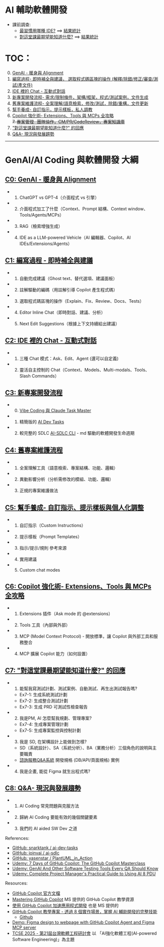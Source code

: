# AI 輔助軟體開發

* 課前調查:
  - [最習慣用哪種 IDE?](https://app.sli.do/event/gSBDUPTcSFmjjwpNsWEJfN)  ==> [結果統計](https://wall.sli.do/event/gSBDUPTcSFmjjwpNsWEJfN?section=427eca0c-807a-4920-9a8b-049390d71538)
  - [對這堂課最期望能知道什麼?](https://app.sli.do/event/2vi8reg8mayKLt5G93pKGK)  ==> [結果統計](https://wall.sli.do/event/2vi8reg8mayKLt5G93pKGK?section=51d6e4b6-54cb-47b9-8cb0-458c992eef6c)


# TOC： 	

0. [GenAI - 暖身與 Alignment](C0.md)
1. [編寫過程- 即時補全與建議， 選取程式碼區塊的操作 (解釋/除錯/修正/審查/測試/產文件)](C1.md)
2. [IDE 裡的 Chat - 互動式對話](C2.md)
3. [新專案開發流程- 需求/限制條件，架構/框架，程式/測試案例，文件生成](C3.md)
4. [舊專案維護流程- 全案理解/語意檢索，修改/測試，除錯/重構，文件更新](C4.md)
5. [幫手養成- 自訂指示，提示樣板，私人調教](C5.md)
6. [Copilot 強化術- Extensions、Tools 與 MCPs 全攻略](C6.md)
<br/>~~7. [專案管理- 團隊協作，CM/PR/CodeReview，專案知識庫](C7.md)~~<br/>
7. ["對這堂課最期望能知道什麼?" 的回應](C7.md)
8. [Q&A- 現況與發展趨勢](C8.md)



---

# GenAI/AI Coding 與軟體開發 大綱

## [C0: GenAI - 暖身與 Alignment](C0.md)
- 1. ChatGPT vs GPT-4（介面程式 vs 引擎）
- 2. 介面程式加工了什麼（Context、Prompt 結構、Context window、Tools/Agents/MCPs）
- 3. RAG（檢索增強生成）
- 4. IDE as a LLM-powered Vehicle（AI 編輯器、Copilot、AI IDEs/Extensions/Agents）

## [C1: 編寫過程 - 即時補全與建議](C1.md)
- 1. 自動完成建議（Ghost text、替代選項、建議面板）
- 2. 註解驅動的編碼（用註解引導 Copilot 產生程式碼）
- 3. 選取程式碼區塊的操作（Explain、Fix、Review、Docs、Tests）
- 4. Editor Inline Chat（即時對話、建議、分析）
- 5. Next Edit Suggestions（根據上下文持續給出建議）

## [C2: IDE 裡的 Chat - 互動式對話](C2.md)
- 1. 三種 Chat 模式：Ask、Edit、Agent (還可以自定義)
- 2. 靈活自主控制的 Chat（Context、Models、Multi-modals、Tools、Slash Commands）

## [C3: 新專案開發流程](C3.md)
- 0. [Vibe Coding 與 Claude Task Master](Vibe_TaskMaster.md)
- 1. 精簡版的 [AI Dev Tasks](https://github.com/snarktank/ai-dev-tasks)
- 2. 較完整的 SDLC [AI-SDLC CLI](https://github.com/joinvai/ai-sdlc/tree/main) - md 驅動的軟體開發生命週期

## [C4: 舊專案維護流程](C4.md)
- 1. 全案理解工具（語意檢索、專案結構、功能、邏輯）
- 2. 異動影響分析（分析需修改的模組、功能、邏輯）
- 3. 正規的專案維護做法

## [C5: 幫手養成- 自訂指示、提示樣板與個人化調整](C5.md)
- 1. 自訂指示（Custom Instructions）
- 2. 提示樣板（Prompt Templates）
- 3. 指示/提示/規則 參考來源
- 4. 實用建議
- 5. Custom chat modes

## [C6: Copilot 強化術- Extensions、Tools 與 MCPs 全攻略](C6.md)
- 1. Extensions 插件（Ask mode 的 @extensions）
- 2. Tools 工具（內部與外部）
- 3. MCP (Model Context Protocol) - 開放標準，讓 Copilot 與外部工具和服務整合
- 4. MCP 擴展 Copilot 能力（如何設置）

## [C7: "對這堂課最期望能知道什麼?" 的回應](C7.md)
- 1. 能幫我寫測試計劃、測試案例、自動測試、再生出測試報告嗎?
  - Ex7-1: 生成系統測試計劃
  - Ex7-2: 生成整合測試計劃
  - Ex7-3: 生成 PRD 可測試性檢查報告
- 2. 我是PM, AI 怎麼幫我規劃、管理專案?
  - Ex7-4: 生成專案管理計劃
  - Ex7-5: 生成專案監控與控制計劃
- 3. 我是 SD, 在架構設計上能做到怎樣?
  - SD（系統設計）、SA（系統分析）、BA（業務分析）三個角色的說明與主要職責
  - [諮詢服務Q&A系統](https://github.com/chrisokchen/qna) 開發規格 (DB/API/頁面規格) 實例
- 4. 我是企畫, 能從 Figma 就生出程式嗎?

## [C8: Q&A- 現況與發展趨勢](C8.md)
- 1. AI Coding 常見問題與克服方法
- 2. 歸納 AI Coding 要能有效的幾個關鍵要素
- 3. 我們的 AI aided SW Dev 之道

References:

* [GitHub: snarktank / ai-dev-tasks ](https://github.com/snarktank/ai-dev-tasks)
* [GitHub: joinvai / ai-sdlc ](https://github.com/joinvai/ai-sdlc)
* [GitHub: yasenstar / PlantUML_in_Action](https://github.com/yasenstar/PlantUML_in_Action)
* [Udemy: 7 Days of GitHub Copilot: The GitHub Copilot Masterclass](https://www.udemy.com/course/github-copilot-for-professionals)
* [Udemy: GenAI And Other Software Testing Tools Every QA Should Know](https://www.udemy.com/course/testingtools/)
* [Udemy: Complete Project Manager's Practical Guide to Using AI 8 PDU](https://www.udemy.com/course/project-management-ai/)


Resources:

* [GitHub Copilot 官方文檔](https://docs.github.com/en/copilot)
* [Mastering GitHub Copilot](https://github.com/microsoft/Mastering-GitHub-Copilot-for-Paired-Programming) MS 提供的 GitHub Copilot 教學資源
* [使用 GitHub Copilot 加速應用程式開發](https://learn.microsoft.com/zh-tw/plans/e28efnd5e5m1rj?ocid=Build25_plan_azuremktg_developer#) 也是 MS 提供的
* [GitHub Copilot 教學專案 - 透過 8 個實作場景，掌握 AI 輔助開發的完整技能](https://yulin0629.github.io/github-copilot-tutorial/)
    * [Github](https://github.com/yulin0629/github-copilot-tutorial)
* [Demo: Figma design to webpage with GitHub Copilot Agent and Figma MCP server](https://www.youtube.com/watch?v=1eZMmQ8_XkA)
* [TCSE 2025 - 第21屆台灣軟體工程研討會](https://tcse2025.seat.org.tw/)  以 「AI強化軟體工程(AI-powered Software Engineering)」為主題